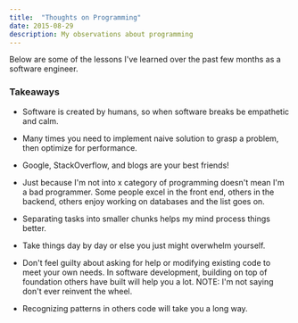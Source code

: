 ```yaml
---
title:  "Thoughts on Programming"
date: 2015-08-29
description: My observations about programming
---
```


Below are some of the lessons I've learned over the past few months as a software engineer.

### Takeaways
- Software is created by humans, so when software breaks be empathetic and calm.

- Many times you need to implement naive solution to grasp a problem, then optimize for performance.
- Google, StackOverflow, and blogs are your best friends!
- Just because I'm not into x category of programming doesn't mean I'm a bad programmer. Some people excel in the front end, others in the backend, others enjoy working on databases and the list goes on.
- Separating tasks into smaller chunks helps my mind process things better.
- Take things day by day or else you just might overwhelm yourself.
- Don't feel guilty about asking for help or modifying existing code to meet your own needs. In software development, building on top of foundation others have built will help you a lot. NOTE: I'm not saying don't ever reinvent the wheel.
- Recognizing patterns in others code will take you a long way.
